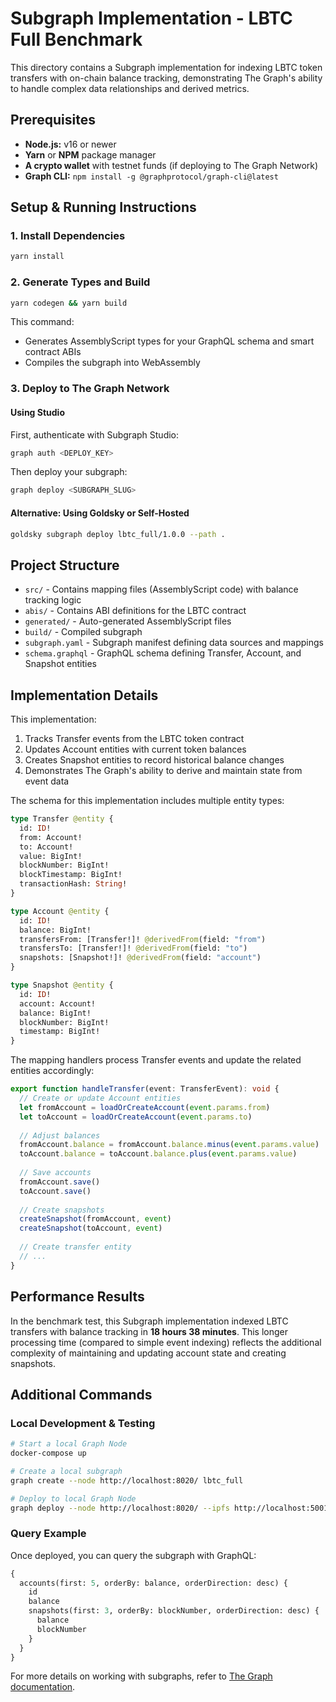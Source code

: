 # Subgraph Implementation - LBTC Full Benchmark

This directory contains a Subgraph implementation for indexing LBTC token transfers with on-chain balance tracking, demonstrating The Graph's ability to handle complex data relationships and derived metrics.

## Prerequisites

* **Node.js:** v16 or newer
* **Yarn** or **NPM** package manager
* **A crypto wallet** with testnet funds (if deploying to The Graph Network)
* **Graph CLI:** `npm install -g @graphprotocol/graph-cli@latest`

## Setup & Running Instructions

### 1. Install Dependencies

```bash
yarn install
```

### 2. Generate Types and Build

```bash
yarn codegen && yarn build
```

This command:
- Generates AssemblyScript types for your GraphQL schema and smart contract ABIs
- Compiles the subgraph into WebAssembly

### 3. Deploy to The Graph Network

#### Using Studio

First, authenticate with Subgraph Studio:

```bash
graph auth <DEPLOY_KEY>
```

Then deploy your subgraph:

```bash
graph deploy <SUBGRAPH_SLUG>
```

#### Alternative: Using Goldsky or Self-Hosted

```bash
goldsky subgraph deploy lbtc_full/1.0.0 --path .
```

## Project Structure

- `src/` - Contains mapping files (AssemblyScript code) with balance tracking logic
- `abis/` - Contains ABI definitions for the LBTC contract
- `generated/` - Auto-generated AssemblyScript files
- `build/` - Compiled subgraph
- `subgraph.yaml` - Subgraph manifest defining data sources and mappings
- `schema.graphql` - GraphQL schema defining Transfer, Account, and Snapshot entities

## Implementation Details

This implementation:
1. Tracks Transfer events from the LBTC token contract
2. Updates Account entities with current token balances
3. Creates Snapshot entities to record historical balance changes
4. Demonstrates The Graph's ability to derive and maintain state from event data

The schema for this implementation includes multiple entity types:

```graphql
type Transfer @entity {
  id: ID!
  from: Account!
  to: Account!
  value: BigInt!
  blockNumber: BigInt!
  blockTimestamp: BigInt!
  transactionHash: String!
}

type Account @entity {
  id: ID!
  balance: BigInt!
  transfersFrom: [Transfer!]! @derivedFrom(field: "from")
  transfersTo: [Transfer!]! @derivedFrom(field: "to")
  snapshots: [Snapshot!]! @derivedFrom(field: "account")
}

type Snapshot @entity {
  id: ID!
  account: Account!
  balance: BigInt!
  blockNumber: BigInt!
  timestamp: BigInt!
}
```

The mapping handlers process Transfer events and update the related entities accordingly:

```typescript
export function handleTransfer(event: TransferEvent): void {
  // Create or update Account entities
  let fromAccount = loadOrCreateAccount(event.params.from)
  let toAccount = loadOrCreateAccount(event.params.to)
  
  // Adjust balances
  fromAccount.balance = fromAccount.balance.minus(event.params.value)
  toAccount.balance = toAccount.balance.plus(event.params.value)
  
  // Save accounts
  fromAccount.save()
  toAccount.save()
  
  // Create snapshots
  createSnapshot(fromAccount, event)
  createSnapshot(toAccount, event)
  
  // Create transfer entity
  // ...
}
```

## Performance Results

In the benchmark test, this Subgraph implementation indexed LBTC transfers with balance tracking in **18 hours 38 minutes**. This longer processing time (compared to simple event indexing) reflects the additional complexity of maintaining and updating account state and creating snapshots.

## Additional Commands

### Local Development & Testing

```bash
# Start a local Graph Node
docker-compose up

# Create a local subgraph
graph create --node http://localhost:8020/ lbtc_full

# Deploy to local Graph Node
graph deploy --node http://localhost:8020/ --ipfs http://localhost:5001 lbtc_full
```

### Query Example

Once deployed, you can query the subgraph with GraphQL:

```graphql
{
  accounts(first: 5, orderBy: balance, orderDirection: desc) {
    id
    balance
    snapshots(first: 3, orderBy: blockNumber, orderDirection: desc) {
      balance
      blockNumber
    }
  }
}
```

For more details on working with subgraphs, refer to [The Graph documentation](https://thegraph.com/docs/en/subgraphs/quick-start/). 